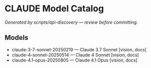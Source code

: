 # CLAUDE Model Catalog

_Generated by scripts/api-discovery — review before committing._

## Models

- claude-3-7-sonnet-20250219 — Claude 3.7 Sonnet [vision, docs]
- claude-4-sonnet-20250514 — Claude 4 Sonnet [vision, docs]
- claude-4.1-opus-20250805 — Claude 4.1 Opus [vision, docs]